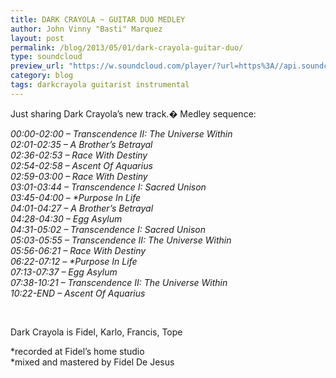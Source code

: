 ```yaml
---
title: DARK CRAYOLA ~ GUITAR DUO MEDLEY
author: John Vinny "Basti" Marquez
layout: post
permalink: /blog/2013/05/01/dark-crayola-guitar-duo/
type: soundcloud
preview_url: "https://w.soundcloud.com/player/?url=https%3A//api.soundcloud.com/tracks/89701076&amp;auto_play=false&amp;hide_related=false&amp;visual=true"
category: blog
tags: darkcrayola guitarist instrumental
---
```

Just sharing Dark Crayola&#8217;s new track.� Medley sequence:

<em id="__mceDel"> 00:00-02:00 &#8211; Transcendence II: The Universe Within<br /> 02:01-02:35 &#8211; A Brother&#8217;s Betrayal<br /> 02:36-02:53 &#8211; Race With Destiny<br /> 02:54-02:58 &#8211; Ascent Of Aquarius<br /> 02:59-03:00 &#8211; Race With Destiny<br /> 03:01-03:44 &#8211; Transcendence I: Sacred Unison<br /> 03:45-04:00 &#8211; *Purpose In Life<br /> 04:01-04:27 &#8211; A Brother&#8217;s Betrayal<br /> 04:28-04:30 &#8211; Egg Asylum<br /> 04:31-05:02 &#8211; Transcendence I: Sacred Unison<br /> 05:03-05:55 &#8211; Transcendence II: The Universe Within<br /> 05:56-06:21 &#8211; Race With Destiny<br /> 06:22-07:12 &#8211; *Purpose In Life<br /> 07:13-07:37 &#8211; Egg Asylum<br /> 07:38-10:21 &#8211; Transcendence II: The Universe Within<br /> 10:22-END &#8211; Ascent Of Aquarius</em>

&nbsp;

Dark Crayola is Fidel, Karlo, Francis, Tope

*recorded at Fidel&#8217;s home studio  
*mixed and mastered by Fidel De Jesus